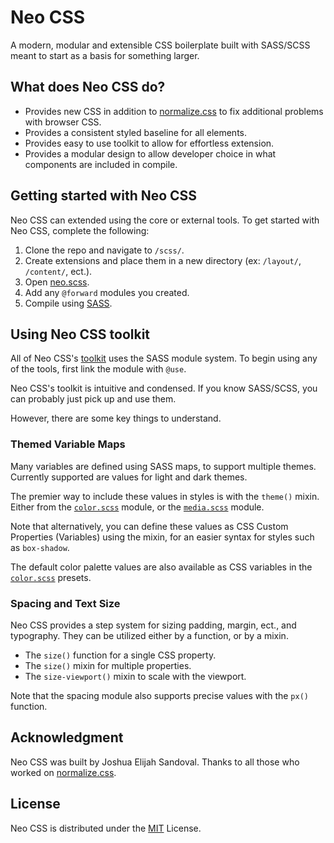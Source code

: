 # Neo CSS
A modern, modular and extensible CSS boilerplate built with SASS/SCSS meant to start as a basis for something larger.

## What does Neo CSS do?
- Provides new CSS in addition to [normalize.css](https://github.com/necolas/normalize.css/) to fix additional problems with browser CSS.
- Provides a consistent styled baseline for all elements.
- Provides easy to use toolkit to allow for effortless extension.
- Provides a modular design to allow developer choice in what components are included in compile.

## Getting started with Neo CSS
Neo CSS can extended using the core or external tools.
To get started with Neo CSS, complete the following:

1. Clone the repo and navigate to `/scss/`.
2. Create extensions and place them in a new directory (ex: `/layout/`, `/content/`, ect.).
2. Open [neo.scss](scss/neo.scss).
3. Add any `@forward` modules you created.
4. Compile using [SASS](https://sass-lang.com/install).

## Using Neo CSS toolkit
All of Neo CSS's [toolkit](scss/tools/) uses the SASS module system.
To begin using any of the tools, first link the module with `@use`.

Neo CSS's toolkit is intuitive and condensed. If you know SASS/SCSS,
you can probably just pick up and use them.

However, there are some key things to understand.

### Themed Variable Maps
Many variables are defined using SASS maps, to support multiple themes.
Currently supported are values for light and dark themes.

The premier way to include these values in styles is with the `theme()` mixin.
Either from the [`color.scss`](scss/tools/color.scss) module,
or the [`media.scss`](scss/tools/media.scss) module.

Note that alternatively, you can define these values as CSS Custom Properties (Variables)
using the mixin, for an easier syntax for styles such as `box-shadow`.

The default color palette values are also available as CSS variables in the [`color.scss`](scss/presets/color.scss) presets.

### Spacing and Text Size
Neo CSS provides a step system for sizing padding, margin, ect., and typography.
They can be utilized either by a function, or by a mixin.

- The `size()` function for a single CSS property.
- The `size()` mixin for multiple properties.
- The `size-viewport()` mixin to scale with the viewport.

Note that the spacing module also supports precise values with the `px()` function.

## Acknowledgment
Neo CSS was built by Joshua Elijah Sandoval.
Thanks to all those who worked on [normalize.css](https://github.com/necolas/normalize.css/).

## License
Neo CSS is distributed under the [MIT](https://choosealicense.com/licenses/mit/) License.